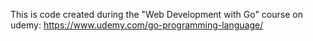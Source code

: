 This is code created during the "Web Development with Go" course on udemy: https://www.udemy.com/go-programming-language/
